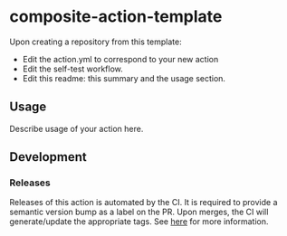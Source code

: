 # composite-action-template

Upon creating a repository from this template:
- Edit the action.yml to correspond to your new action
- Edit the self-test workflow.
- Edit this readme: this summary and the usage section.

## Usage

Describe usage of your action here.

## Development

### Releases

Releases of this action is automated by the CI. It is required to provide a semantic version bump as a label on the
PR. Upon merges, the CI will generate/update the appropriate tags. See [here](https://github.com/infrastructure-blocks/git-tag-semver-from-label-action) for more information.
